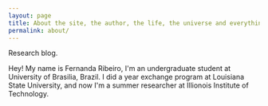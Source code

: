 ```yaml
---
layout: page
title: About the site, the author, the life, the universe and everything more.
permalink: about/
---
```


<div class="message">
  Research blog.
</div>

Hey! My name is Fernanda Ribeiro, I'm an undergraduate student at University of Brasilia, Brazil. I did a year exchange program at Louisiana State University, and now I'm a summer researcher at Illionois Institute of Technology.

